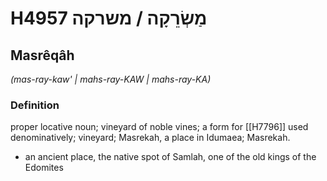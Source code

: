 # H4957 מַשְׂרֵקָה / משרקה

## Masrêqâh

_(mas-ray-kaw' | mahs-ray-KAW | mahs-ray-KA)_

### Definition

proper locative noun; vineyard of noble vines; a form for [[H7796]] used denominatively; vineyard; Masrekah, a place in Idumaea; Masrekah.

- an ancient place, the native spot of Samlah, one of the old kings of the Edomites
